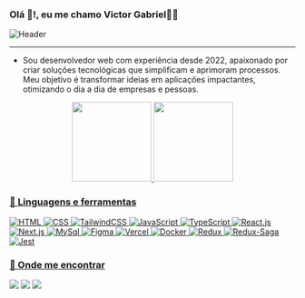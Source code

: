### Olá 🖖!, eu me chamo Victor Gabriel👨‍💻

<div>
<img align="center" alt="Header" src="https://github.com/joaopauloaramuni/joaopauloaramuni/blob/main/img/header.png"/>
</div>

-----

- Sou desenvolvedor web com experiência desde 2022, apaixonado por criar soluções tecnológicas que simplificam e aprimoram processos. Meu objetivo é transformar ideias em aplicações impactantes, otimizando o dia a dia de empresas e pessoas.

<div align="center">
  <a href="https://github.com/victorbr988">
  <img height="140em" src="https://github-readme-stats.vercel.app/api?username=victorbr988&show_icons=true&theme=tokyonight&include_all_commits=true&count_private=true"/>
  <img height="140em" src="https://github-readme-stats.vercel.app/api/top-langs/?username=victorbr988&layout=compact&langs_count=7&theme=tokyonight"/>
</div>

### 🚀 Linguagens e ferramentas

![HTML](https://img.shields.io/badge/-HTML-E34F26?style=flat-square&logo=HTML5&logoColor=white)
![CSS](https://img.shields.io/badge/-CSS-1572B6?style=flat-square&logo=css3&logoColor=white)
![TailwindCSS](https://img.shields.io/badge/-TailwindCSS-06B6D4?style=flat-square&logo=TailwindCSS&logoColor=white)
![JavaScript](https://img.shields.io/badge/-JavaScript-F7DF1E?style=flat-square&logo=Javascript&logoColor=black)
![TypeScript](https://img.shields.io/badge/-TypeScript-007ACC?style=flat-square&logo=Typescript&logoColor=white)
![React.js](https://img.shields.io/badge/-React.js-61DAFB?style=flat-square&logo=React&logoColor=white)
![Next.js](https://img.shields.io/badge/-Next.js-000000?style=flat-square&logo=Next.js&logoColor=white)
![MySql](https://img.shields.io/badge/-Mysql-blue?style=flat-square&logo=Mysql&logoColor=white)
![Figma](https://img.shields.io/badge/-Figma-F24E1E?style=flat-square&logo=Figma&logoColor=white)
![Vercel](https://img.shields.io/badge/-Vercel-000000?style=flat-square&logo=Vercel&logoColor=white)
![Docker](https://img.shields.io/badge/-Docker-5849BE?style=flat-square&logo=docker&logoColor=blue)
![Redux](https://img.shields.io/badge/-Redux-red?style=flat-square&logo=redux&logoColor=white)
![Redux-Saga](https://img.shields.io/badge/-ReduxSaga-green?style=flat-square&logo=ReduxSaga&logoColor=blue)
![Jest](https://img.shields.io/badge/-Jest-red?style=flat-square&logo=Jest&logoColor=white)

### 🔎 Onde me encontrar

  <a href="https://instagram.com/gab_ulquiorrasbtn" target="_blank"><img src="https://img.shields.io/badge/-Instagram-%23E4405F?style=for-the-badge&logo=instagram&logoColor=white" target="_blank"></a>
  <a href = "mailto:gabrielvghs666@gmail.com"><img src="https://img.shields.io/badge/Gmail-D14836?style=for-the-badge&logo=gmail&logoColor=white" target="_blank"></a>
  <a href="https://www.linkedin.com/in/victor-gabriel-2543241b8/" target="_blank"><img src="https://img.shields.io/badge/-LinkedIn-%230077B5?style=for-the-badge&logo=linkedin&logoColor=white" target="_blank"></a>
  
</div>
